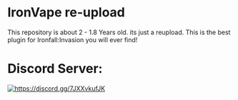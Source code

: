 # IronVape re-upload
This repository is about 2 - 1.8 Years old. its just a reupload.
This is the best plugin for Ironfall:Invasion you will ever find!

# Discord Server:
<a href="https://discord.gg/7JXXvkufJK"><img src="https://invidget.switchblade.xyz/7JXXvkufJK" alt="https://discord.gg/7JXXvkufJK"/></a>
